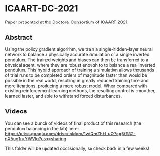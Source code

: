 # ICAART-DC-2021
Paper presented at the Doctoral Consortium of ICAART 2021.

## Abstract

Using the policy gradient algorithm, we train a single-hidden-layer neural network to balance a physically accurate simulation of a single inverted pendulum. The trained weights and biases can then be transferred to a physical agent, where they are robust enough to to balance a real inverted pendulum. This hybrid approach of training a simulation allows thousands of trial runs to be completed orders of magnitude faster than would be possible in the real world, resulting in greatly reduced training time and more iterations, producing a more robust model. When compared with existing reinforcement learning methods, the resulting control is smoother, learned faster, and able to withstand forced disturbances.

## Videos
You can see a bunch of videos of final product of this research (the pendulum balancing in the lab) here: https://drive.google.com/drive/folders/1wtQmZhH-uOPeg5fE82-nX5ug1nkYWVlq?usp=sharing

This folder will be updated occasionally, so check back in a few weeks!
